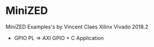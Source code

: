 # MiniZED
MiniZED Examples's by Vincent Claes
Xilinx Vivado 2018.2

- GPIO PL => AXI GPIO + C Application
